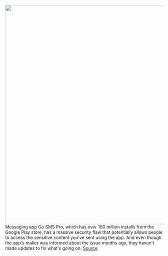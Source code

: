 <img src='https://cdn.vox-cdn.com/thumbor/FqRfB6i7UsBNchxk2JDymWmqnVg=/0x0:2040x1360/1200x800/filters:focal(857x517:1183x843)/cdn.vox-cdn.com/uploads/chorus_image/image/67819556/acastro_200915_1777_hacking_0001.0.jpg' width='700px' /><br/>
Messaging app Go SMS Pro, which has over 100 million installs from the Google Play store, has a massive security flaw that potentially allows people to access the sensitive content you've sent using the app. And even though the app's maker was informed about the issue months ago, they haven't made updates to fix what's going on.
<a href='https://www.theverge.com/2020/11/19/21575733/go-sms-pro-media-flaw-vulnerability-messaging-app-trustwave'> Source <a/>